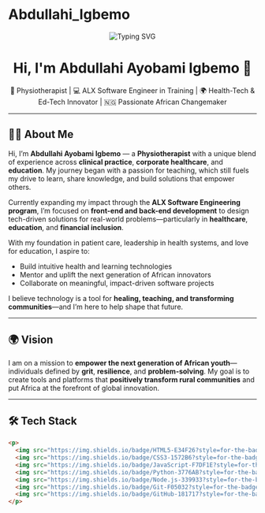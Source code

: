 # Abdullahi_Igbemo
<!-- Profile Header with Typing Animation -->
<p align="center">
  <img src="https://readme-typing-svg.demolab.com?font=Fira+Code&pause=1000&color=00BFFF&center=true&vCenter=true&width=600&lines=Hi+I'm+Abdullahi+Ayobami+Igbemo;Physiotherapist+%7C+Software+Engineer+in+Training;Building+Tech+for+Health%2C+Education+%26+Finance;Empowering+Africa+through+Innovation" alt="Typing SVG" />
</p>

<h1 align="center">Hi, I'm Abdullahi Ayobami Igbemo 👋</h1>
<p align="center">
  🧠 Physiotherapist | 💻 ALX Software Engineer in Training | 🌍 Health-Tech & Ed-Tech Innovator | 🇳🇬 Passionate African Changemaker
</p>

---

## 👨‍⚕️ About Me

Hi, I’m **Abdullahi Ayobami Igbemo** — a **Physiotherapist** with a unique blend of experience across **clinical practice**, **corporate healthcare**, and **education**. My journey began with a passion for teaching, which still fuels my drive to learn, share knowledge, and build solutions that empower others.

Currently expanding my impact through the **ALX Software Engineering program**, I’m focused on **front-end and back-end development** to design tech-driven solutions for real-world problems—particularly in **healthcare**, **education**, and **financial inclusion**.

With my foundation in patient care, leadership in health systems, and love for education, I aspire to:

- Build intuitive health and learning technologies  
- Mentor and uplift the next generation of African innovators  
- Collaborate on meaningful, impact-driven software projects

I believe technology is a tool for **healing, teaching, and transforming communities**—and I’m here to help shape that future.

---

## 🌍 Vision

I am on a mission to **empower the next generation of African youth**—individuals defined by **grit**, **resilience**, and **problem-solving**. My goal is to create tools and platforms that **positively transform rural communities** and put Africa at the forefront of global innovation.

---

## 🛠️ Tech Stack

```html
<p>
  <img src="https://img.shields.io/badge/HTML5-E34F26?style=for-the-badge&logo=html5&logoColor=white"/>
  <img src="https://img.shields.io/badge/CSS3-1572B6?style=for-the-badge&logo=css3&logoColor=white"/>
  <img src="https://img.shields.io/badge/JavaScript-F7DF1E?style=for-the-badge&logo=javascript&logoColor=black"/>
  <img src="https://img.shields.io/badge/Python-3776AB?style=for-the-badge&logo=python&logoColor=white"/>
  <img src="https://img.shields.io/badge/Node.js-339933?style=for-the-badge&logo=node.js&logoColor=white"/>
  <img src="https://img.shields.io/badge/Git-F05032?style=for-the-badge&logo=git&logoColor=white"/>
  <img src="https://img.shields.io/badge/GitHub-181717?style=for-the-badge&logo=github&logoColor=white"/>
</p>
